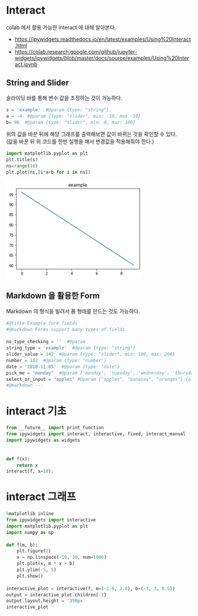 # Interact

colab 에서 활용 가능한 interact 에 대해 알아본다.
* https://ipywidgets.readthedocs.io/en/latest/examples/Using%20Interact.html
* https://colab.research.google.com/github/jupyter-widgets/ipywidgets/blob/master/docs/source/examples/Using%20Interact.ipynb

## String and Slider
슬라이딩 바를 통해 변수 값을 조정하는 것이 가능하다.


```python
s = 'example'  #@param {type: "string"}
a = -4  #@param {type: "slider", min: -10, max: 10}
b= 96  #@param {type: "slider", min: 0, max: 100}


```

위의 값을 바꾼 뒤에 해당 그래프를 출력해보면 값이 바뀌는 것을 확인할 수 있다.<br>
(값을 바꾼 뒤 위 코드를 한번 실행을 해서 변경값을 적용해줘야 한다.)


```python
import matplotlib.pyplot as plt
plt.title(s)
ns=range(10)
plt.plot(ns,[i*a+b for i in ns])
```


    
![png](05.Interact_files/05.Interact_4_0.png)
    


## Markdown 을 활용한 Form
Markdown 의 형식을 빌려서 폼 형태를 만드는 것도 가능하다.


```python
#@title Example form fields
#@markdown Forms support many types of fields.

no_type_checking = ''  #@param
string_type = 'example'  #@param {type: "string"}
slider_value = 142  #@param {type: "slider", min: 100, max: 200}
number = 102  #@param {type: "number"}
date = '2010-11-05'  #@param {type: "date"}
pick_me = "monday"  #@param ['monday', 'tuesday', 'wednesday', 'thursday']
select_or_input = "apples" #@param ["apples", "bananas", "oranges"] {allow-input: true}
#@markdown ---

```

# interact 기초


```python
from __future__ import print_function
from ipywidgets import interact, interactive, fixed, interact_manual
import ipywidgets as widgets


def f(x):
    return x
interact(f, x=10);
```

# interact 그래프


```python
%matplotlib inline
from ipywidgets import interactive
import matplotlib.pyplot as plt
import numpy as np

def f(m, b):
    plt.figure(2)
    x = np.linspace(-10, 10, num=1000)
    plt.plot(x, m * x + b)
    plt.ylim(-5, 5)
    plt.show()

interactive_plot = interactive(f, m=(-2.0, 2.0), b=(-3, 3, 0.5))
output = interactive_plot.children[-1]
output.layout.height = '350px'
interactive_plot
```
